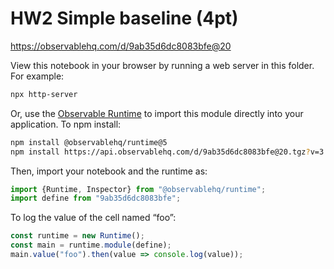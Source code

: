 # HW2 Simple baseline (4pt)

https://observablehq.com/d/9ab35d6dc8083bfe@20

View this notebook in your browser by running a web server in this folder. For
example:

~~~sh
npx http-server
~~~

Or, use the [Observable Runtime](https://github.com/observablehq/runtime) to
import this module directly into your application. To npm install:

~~~sh
npm install @observablehq/runtime@5
npm install https://api.observablehq.com/d/9ab35d6dc8083bfe@20.tgz?v=3
~~~

Then, import your notebook and the runtime as:

~~~js
import {Runtime, Inspector} from "@observablehq/runtime";
import define from "9ab35d6dc8083bfe";
~~~

To log the value of the cell named “foo”:

~~~js
const runtime = new Runtime();
const main = runtime.module(define);
main.value("foo").then(value => console.log(value));
~~~
